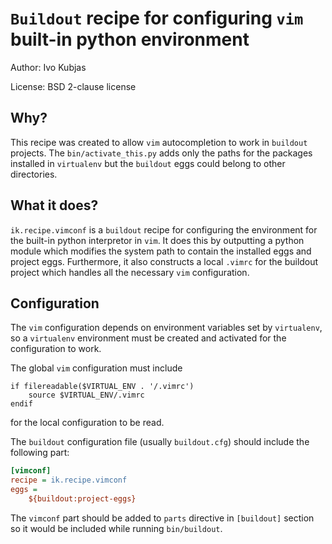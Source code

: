 # `Buildout` recipe for configuring `vim` built-in python environment

Author: Ivo Kubjas

License: BSD 2-clause license

## Why?
This recipe was created to allow `vim` autocompletion to work in `buildout`
projects. The `bin/activate_this.py` adds only the paths for the packages
installed in `virtualenv` but the `buildout` eggs could belong to other directories.

## What it does?
`ik.recipe.vimconf` is a `buildout` recipe for configuring the environment for the
built-in python interpretor in `vim`. It does this by outputting a python module
which modifies the system path to contain the installed eggs and project eggs.
Furthermore, it also constructs a local `.vimrc` for the buildout project which
handles all the necessary `vim` configuration.

## Configuration
The `vim` configuration depends on environment variables set by `virtualenv`, so a
`virtualenv` environment must be created and activated for the configuration to
work.

The global `vim` configuration must include
```VimL
if filereadable($VIRTUAL_ENV . '/.vimrc')
    source $VIRTUAL_ENV/.vimrc
endif
```
for the local configuration to be read.

The `buildout` configuration file (usually `buildout.cfg`) should include the
following part:
```ini
[vimconf]
recipe = ik.recipe.vimconf
eggs = 
    ${buildout:project-eggs}
```

The `vimconf` part should be added to `parts` directive in `[buildout]` section
so it would be included while running `bin/buildout`.
